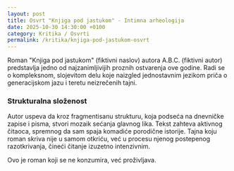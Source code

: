 ```yaml
---
layout: post
title: Osvrt "Knjiga pod jastukom" - Intimna arheologija
date: 2025-10-30 14:30:00 +0100
category: Kritika / Osvrti
permalink: /kritika/knjiga-pod-jastukom-osvrt
---
```


Roman "Knjiga pod jastukom" (fiktivni naslov) autora A.B.C. (fiktivni autor) predstavlja jedno od najzanimljivijih proznih ostvarenja ove godine. Radi se o kompleksnom, slojevitom delu koje naizgled jednostavnim jezikom priča o generacijskom jazu i teretu neizrečenih tajni.

### Strukturalna složenost

Autor uspeva da kroz fragmentisanu strukturu, koja podseća na dnevničke zapise i pisma, stvori mozaik sećanja glavnog lika. Tekst zahteva aktivnog čitaoca, spremnog da sam spaja komadiće porodične istorije. Tajna koju roman skriva nije u samom otkriću, već u procesu njenog postepenog razotkrivanja, čineći čitanje izuzetno intenzivnim.

Ovo je roman koji se ne konzumira, već proživljava.
